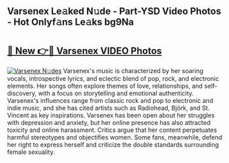 ## Varsenex Le𝚊ked N𝚞de - Part-YSD Video Photos - Hot Onlyf𝚊ns Le𝚊ks bg9Na

# <h2><a href="http://ab46194.deff.icu/?id=Varsenex">🔗 New 👉🔴 Varsenex VIDEO Photos</a></h2>

[![Varsenex N𝚞des](https://i.imgur.com/rIISA9y.gif)](http://ab46194.deff.icu/?id=Varsenex)
Varsenex's music is characterized by her soaring vocals, introspective lyrics, and eclectic blend of pop, rock, and electronic elements. Her songs often explore themes of love, relationships, and self-discovery, with a focus on storytelling and emotional authenticity. Varsenex's influences range from classic rock and pop to electronic and indie music, and she has cited artists such as Radiohead, Björk, and St. Vincent as key inspirations. Varsenex has been open about her struggles with depression and anxiety, but her online presence has also attracted toxicity and online harassment. Critics argue that her content perpetuates harmful stereotypes and objectifies women. Some fans, meanwhile, defend her right to express herself and criticize the double standards surrounding female sexuality.
